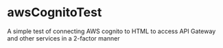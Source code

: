 # awsCognitoTest
A simple test of connecting AWS cognito to HTML to access API Gateway and other services in a 2-factor manner
